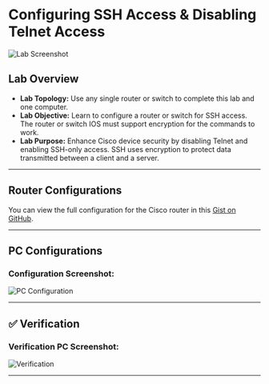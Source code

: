 # Configuring SSH Access & Disabling Telnet Access

![Lab Screenshot](https://github.com/user-attachments/assets/a12fb4ff-2ba0-40ba-baba-e66e4bfe8389)

## Lab Overview
- **Lab Topology:** Use any single router or switch to complete this lab and one computer.
- **Lab Objective:** Learn to configure a router or switch for SSH access. The router or switch IOS must support encryption for the commands to work.
- **Lab Purpose:** Enhance Cisco device security by disabling Telnet and enabling SSH-only access. SSH uses encryption to protect data transmitted between a client and a server.

---

## Router Configurations
You can view the full configuration for the Cisco router in this [Gist on GitHub](https://gist.github.com/cybererik/6430427240640a2171678d851c122be5).

---

## PC Configurations
### Configuration Screenshot:
![PC Configuration](https://github.com/user-attachments/assets/1ca3b103-941a-433b-8996-1bd32a6e3936)

---

## ✅ Verification
### Verification PC Screenshot:
![Verification](https://github.com/user-attachments/assets/c0be96f1-4c59-48fb-8e51-28de4f101f7d)

---
